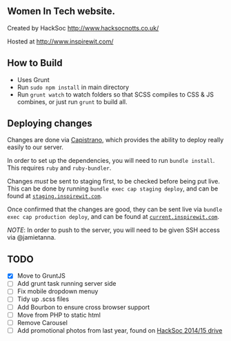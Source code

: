 
## Women In Tech website. ##

Created by HackSoc http://www.hacksocnotts.co.uk/

Hosted at http://www.inspirewit.com/


## How to Build

- Uses Grunt
- Run `sudo npm install` in main directory
- Run `grunt watch` to watch folders so that SCSS compiles to CSS & JS combines, or just run `grunt` to build all.


## Deploying changes

Changes are done via [Capistrano](http://capistranorb.com), which provides the ability to deploy really easily to our server.

In order to set up the dependencies, you will need to run `bundle install`. This requires `ruby` and `ruby-bundler`.

Changes *must* be sent to staging first, to be checked before being put live. This can be done by running `bundle exec cap staging deploy`, and can be found at [`staging.inspirewit.com`](staging.inspirewit.com).

Once confirmed that the changes are good, they can be sent live via `bundle exec cap production deploy`, and can be found at [`current.inspirewit.com`](current.inspirewit.com).

*NOTE*: In order to push to the server, you will need to be given SSH access via @jamietanna.

## TODO
- [x] Move to GruntJS
- [ ] Add grunt task running server side
- [ ] Fix mobile dropdown menuy
- [ ] Tidy up .scss files
- [ ] Add Bourbon to ensure cross browser support
- [ ] Move from PHP to static html
- [ ] Remove Carousel
- [ ] Add promotional photos from last year, found on [HackSoc 2014/15 drive](https://drive.google.com/open?id=0B0BMWwh-HrjhOG9SbGJhRTY3X1k)
